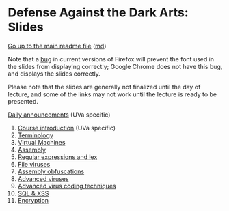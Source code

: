Defense Against the Dark Arts: Slides
=====================================

[Go up to the main readme file](../readme.html) ([md](../readme.md))

Note that a [bug](https://bugzilla.mozilla.org/show_bug.cgi?id=760436)
in current versions of Firefox will prevent the font used in the
slides from displaying correctly; Google Chrome does not have this
bug, and displays the slides correctly.

Please note that the slides are generally not finalized until the day
of lecture, and some of the links may not work until the lecture is
ready to be presented.

[Daily announcements](../uva/daily-announcements.html#/) (UVa specific)

1.  [Course introduction](01-intro.html#/) (UVa specific)
2.  [Terminology](02-terminology.html#/)
3.  [Virtual Machines](03-vms.html#/)
4.  [Assembly](04-assembly.html#/)
5.  [Regular expressions and lex](05-re-and-lex.html#/)
6.  [File viruses](06-file-viruses.html#/)
7.  [Assembly obfuscations](07-obfuscations.html#/)
8.  [Advanced viruses](08-advanced-viruses.html#/)
9.  [Advanced virus coding techniques](09-adv-code-tech.html#/)
10. [SQL & XSS](10-sql-and-xss.html#/)
11. [Encryption](11-encryption.html#/)
